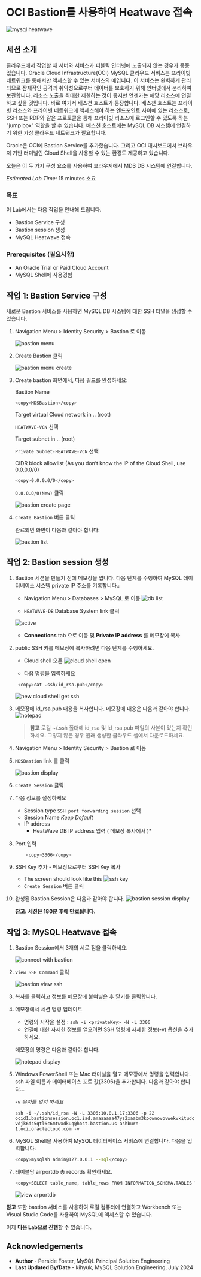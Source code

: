 # OCI Bastion를 사용하여 Heatwave 접속

![mysql heatwave](./images/mysql-heatwave-logo.jpg "mysql heatwave")

## 세션 소개
클라우드에서 작업할 때 서버와 서비스가 퍼블릭 인터넷에 노출되지 않는 경우가 종종 있습니다. Oracle Cloud Infrastructure(OCI) MySQL 클라우드 서비스는 프라이빗 네트워크를 통해서만 액세스할 수 있는 서비스의 예입니다. 이 서비스는 완벽하게 관리되므로 잠재적인 공격과 취약성으로부터 데이터를 보호하기 위해 인터넷에서 분리하여 보관합니다. 리소스 노출을 최대한 제한하는 것이 좋지만 언젠가는 해당 리소스에 연결하고 싶을 것입니다. 바로 여기서 배스천 호스트가 등장합니다. 배스천 호스트는 프라이빗 리소스와 프라이빗 네트워크에 액세스해야 하는 엔드포인트 사이에 있는 리소스로, SSH 또는 RDP와 같은 프로토콜을 통해 프라이빗 리소스에 로그인할 수 있도록 하는 "jump box" 역할을 할 수 있습니다. 배스천 호스트에는 MySQL DB 시스템에 연결하기 위한 가상 클라우드 네트워크가 필요합니다.


Oracle은 OCI에 Bastion Service를 추가했습니다. 그리고 OCI 대시보드에서 브라우저 기반 터미널인 Cloud Shell을 사용할 수 있는 환경도 제공하고 있습니다.

오늘은 이 두 가지 구성 요소를 사용하여 브라우저에서 MDS DB 시스템에 연결합니다.

_Estimated Lab Time:_ 15 minutes 소요

### 목표

이 Lab에서는 다음 작업을 안내해 드립니다.

- Bastion Service 구성
- Bastion session 생성
- MySQL Heatwave 접속

### Prerequisites (필요사항)

- An Oracle Trial or Paid Cloud Account
- MySQL Shell에 사용경험

## 작업 1: Bastion Service 구성

새로운 Bastion 서비스를 사용하면 MySQL DB 시스템에 대한 SSH 터널을 생성할 수 있습니다.

1. Navigation Menu > Identity Security > Bastion 로 이동

    ![bastion menu](./images/bastion-menu.png " bastion menu")

2. Create Bastion 클릭

    ![bastion menu create](./images/bastion-menu-create.png "bastion menu create ")

3. Create bastion 화면에서, 다음 필드를 완성하세요:

    Bastion Name

     ```bash
     <copy>MDSBastion</copy>
     ```

    Target virtual Cloud network in .. (root)

    `HEATWAVE-VCN` 선택

    Target subnet in .. (root)

    `Private Subnet-HEATWAVE-VCN` 선택

    CIDR block allowlist (As you don’t know the IP of the Cloud Shell, use 0.0.0.0/0)

     ```bash
     <copy>0.0.0.0/0</copy>
     ```

    `0.0.0.0/0(New)` 클릭

     ![bastion create page](./images/bastion-create.png "bastion create page ")

4. `Create Bastion` 버튼 클릭

    완료되면 화면이 다음과 같아야 합니다:

    ![bastion list](./images/bastion-menu-list.png "bastion list ")

## 작업 2: Bastion session 생성

1. Bastion 세션을 만들기 전에 메모장을 엽니다. 다음 단계를 수행하여 MySQL 데이터베이스 시스템 private IP 주소를 기록합니다.:

    - Navigation Menu > Databases > MySQL 로 이동
     ![db list](./images/db-list.png "db list")

    -  `HEATWAVE-DB` Database System link 클릭

     ![active ](./images/db-active.png "active ")

    - **Connections** tab 으로 이동 및 **Private IP address** 를 메모장에 복사

2. public SSH 키를 메모장에 복사하려면 다음 단계를 수행하세요.

    - Cloud shell 오픈
     ![cloud shell open](./images/cloudshell-open.png "cloud shell open")

    - 다음 명령을 입력하세요

    ```bash
     <copy>cat .ssh/id_rsa.pub</copy>
    ```

    ![new cloud shell get ssh](./images/cloudshell-get-ssh.png "new cloud shell det ssh")

3. 메모장에 id\_rsa.pub 내용을 복사합니다.
        메모장에 내용은 다음과 같아야 합니다.
    ![notepad](./images/notepad-display.png "notepad ")  

    >**참고** 로컬 ~/.ssh 폴더에 id\_rsa 및 Id\_rsa.pub 파일의 사본이 있는지 확인하세요. 그렇지 않은 경우 원래 생성한 클라우드 셸에서 다운로드하세요.

4. Navigation Menu > Identity Security > Bastion 로 이동

5. `MDSBastion` link 를 클릭

     ![bastion display](./images/bastion-display.png "bastion display ")

6. `Create Session` 클릭

7. 다음 정보를 설정하세요
    - Session type
      `SSH port forwarding session` 선택
    - Session Name
        *Keep Default*
    - IP address
        * HeatWave DB IP address 입력 ( 메모장 복사에서 )*

8. Port 입력

    ```bash
        <copy>3306</copy>
    ```

9. SSH Key 추가 -  메모장으로부터 SSH Key 복사
    - The screen should look like this
    ![ssh key](./images/bastion-ssh-key.png "ssh key ")
    - `Create Session` 버튼 클릭
10. 완성된 Bastion Session은 다음과 같아야 합니다.
    ![bastion session display](./images/bastion-session-display.png "bastion session display")

    **참고: 세션은 180분 후에 만료됩니다.**

## 작업 3: MySQL Heatwave 접속

1. Bastion Session에서 3개의 세로 점을 클릭하세요.

    ![connect with bastion](./images/bastion-connect.png "connect with bastion ")

2. `View SSH Command` 클릭

    ![bastion view ssh](./images/bastion-view.png "bastion view ssh ")

3. 복사를 클릭하고 정보를 메모장에 붙여넣은 후 닫기를 클릭합니다.

4. 메모장에서 세션 명령 업데이트
    - 명령의 시작을 설정 : `ssh -i <privateKey> -N -L 3306`
    - 연결에 대한 자세한 정보를 얻으려면 SSH 명령에 자세한 정보(-v) 옵션을 추가하세요.

    메모장의 명령은 다음과 같아야 합니다.

    ![notepad display](./images/notepad-connect-command.png "notepad display")

5. Windows PowerShell 또는 Mac 터미널을 열고 메모장에서 명령을 입력합니다. ssh 파일 이름과 데이터베이스 포트 값(3306)을 추가합니다. 다음과 같아야 합니다...

    *-v 문자를 잊지 마세요*

    `ssh -i ~/.ssh/id_rsa -N -L 3306:10.0.1.17:3306 -p 22 ocid1.bastionsession.oc1.iad.amaaaaaa47ys2xaabm3koownovovwekvkitudcvdjk6dc5qtl6c6mtwxdkuq@host.bastion.us-ashburn-1.oci.oraclecloud.com -v`

6. MySQL Shell을 사용하여 MySQL 데이터베이스 서비스에 연결합니다. 다음을 입력합니다:

     ```bash
     <copy>mysqlsh admin@127.0.0.1 --sql</copy>
     ```

7. 테이블당 airportdb 총 records 확인하세요.

    ```bash
    <copy>SELECT table_name, table_rows FROM INFORMATION_SCHEMA.TABLES WHERE TABLE_SCHEMA = 'airportdb';</copy>
    ```

    ![view arportdb](./images/airport-db-view.png "view arportdb ")

**참고** 또한 bastion 서비스를 사용하여 로컬 컴퓨터에 연결하고 Workbench 또는 Visual Studio Code를 사용하여 MySQL에 액세스할 수 있습니다.

이제 **다음 Lab으로 진행**할 수 있습니다.

## Acknowledgements

- **Author** - Perside Foster, MySQL Principal Solution Engineering
- **Last Updated By/Date** - kihyuk, MySQL Solution Engineering, July 2024
